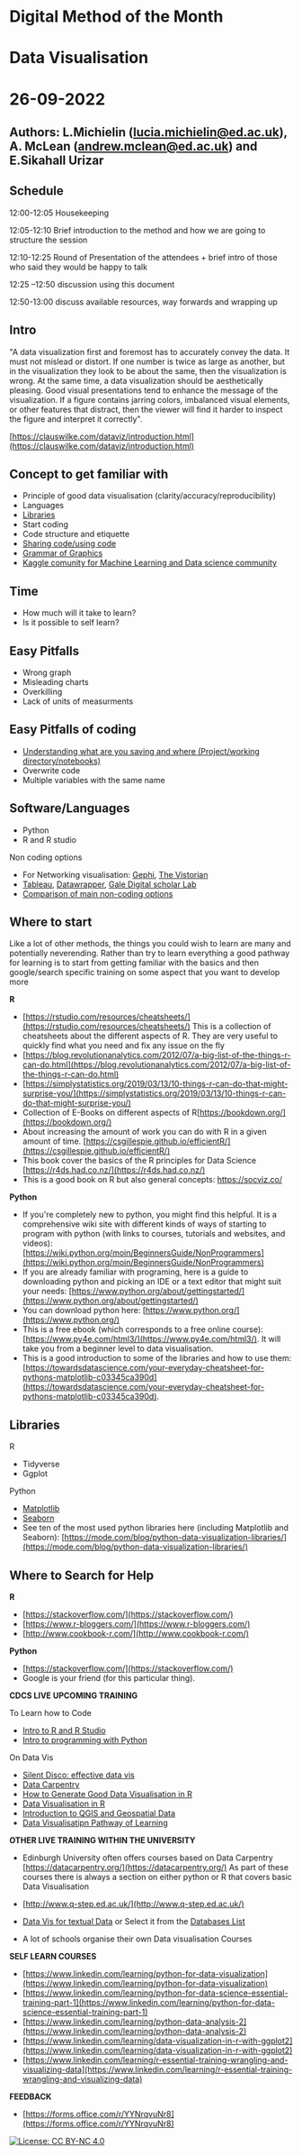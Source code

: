 # Digital Method of the Month

# Data Visualisation

# 26-09-2022

## Authors: L.Michielin (lucia.michielin@ed.ac.uk), A. McLean (andrew.mclean@ed.ac.uk) and E.Sikahall Urizar

##  Schedule

12:00-12:05 Housekeeping

12:05-12:10 Brief introduction to the method and how we are going to structure the session

12:10-12:25 Round of Presentation of the attendees + brief intro of those who said they would be happy to talk

12:25 –12:50 discussion using this document

12:50-13:00 discuss available resources, way forwards and wrapping up

## Intro

&quot;A data visualization first and foremost has to accurately convey the data. It must not mislead or distort. If one number is twice as large as another, but in the visualization they look to be about the same, then the visualization is wrong. At the same time, a data visualization should be aesthetically pleasing. Good visual presentations tend to enhance the message of the visualization. If a figure contains jarring colors, imbalanced visual elements, or other features that distract, then the viewer will find it harder to inspect the figure and interpret it correctly&quot;.

[https://clauswilke.com/dataviz/introduction.html](https://clauswilke.com/dataviz/introduction.html)

## Concept to get familiar with

- Principle of good data visualisation (clarity/accuracy/reproducibility)
- Languages
- [Libraries](https://www.idtech.com/blog/what-are-libraries-in-coding)
- Start coding
- Code structure and etiquette
- [Sharing code/using code](https://ico.org.uk/media/for-organisations/documents/2618790/data-sharing-code-the-basics.pdf)
- [Grammar of Graphics](https://towardsdatascience.com/a-comprehensive-guide-to-the-grammar-of-graphics-for-effective-visualization-of-multi-dimensional-1f92b4ed4149)
- [Kaggle comunity for Machine Learning and Data science community](https://www.kaggle.com/)


## Time

- How much will it take to learn?
- Is it possible to self learn?

## Easy Pitfalls

- Wrong graph
- Misleading charts
- Overkilling
- Lack of units of measurments

## Easy Pitfalls of coding

- [Understanding what are you saving and where (Project/working directory/notebooks)](https://www.sciencedirect.com/topics/mathematics/working-directory)
- Overwrite code
- Multiple variables with the same name

## Software/Languages

- Python
- R and R studio

Non coding options
- For Networking visualisation: [Gephi](https://gephi.org/), [The Vistorian](http://vistorian.net/)
- [Tableau](https://www.tableau.com/en-gb), [Datawrapper](https://www.datawrapper.de/), [Gale Digital scholar Lab](https://go.gale.com/ps/start.do?p=DSLAB&u=ed_itw)
- [Comparison of main non-coding options](https://www.toptal.com/designers/data-visualization/data-visualization-tools)

## Where to start

Like a lot of other methods, the things you could wish to learn are many and potentially neverending. Rather than try to learn everything a good pathway for learning is to start from getting familiar with the basics and then google/search specific training on some aspect that you want to develop more

**R**

- [https://rstudio.com/resources/cheatsheets/](https://rstudio.com/resources/cheatsheets/) This is a collection of cheatsheets about the different aspects of R. They are very useful to quickly find what you need and fix any issue on the fly
- [https://blog.revolutionanalytics.com/2012/07/a-big-list-of-the-things-r-can-do.html](https://blog.revolutionanalytics.com/2012/07/a-big-list-of-the-things-r-can-do.html)
- [https://simplystatistics.org/2019/03/13/10-things-r-can-do-that-might-surprise-you/](https://simplystatistics.org/2019/03/13/10-things-r-can-do-that-might-surprise-you/)
- Collection of E-Books on different aspects of R[https://bookdown.org/](https://bookdown.org/)
- About increasing the amount of work you can do with R in a given amount of time. [https://csgillespie.github.io/efficientR/](https://csgillespie.github.io/efficientR/)
- This book cover the basics of the R principles for Data Science [https://r4ds.had.co.nz/](https://r4ds.had.co.nz/)
- This is a good book on R but also general concepts: https://socviz.co/

**Python**

- If you&#39;re completely new to python, you might find this helpful. It is a comprehensive wiki site with different kinds of ways of starting to program with python (with links to courses, tutorials and websites, and videos): [https://wiki.python.org/moin/BeginnersGuide/NonProgrammers](https://wiki.python.org/moin/BeginnersGuide/NonProgrammers)
- If you are already familiar with programing, here is a guide to downloading python and picking an IDE or a text editor that might suit your needs: [https://www.python.org/about/gettingstarted/](https://www.python.org/about/gettingstarted/)
- You can download python here: [https://www.python.org/](https://www.python.org/)
- This is a free ebook (which corresponds to a free online course): [https://www.py4e.com/html3/](https://www.py4e.com/html3/). It will take you from a beginner level to data visualisation.
- This is a good introduction to some of the libraries and how to use them: [https://towardsdatascience.com/your-everyday-cheatsheet-for-pythons-matplotlib-c03345ca390d](https://towardsdatascience.com/your-everyday-cheatsheet-for-pythons-matplotlib-c03345ca390d).

## Libraries

R

- Tidyverse
- Ggplot

Python

- [Matplotlib](https://matplotlib.org/)
- [Seaborn](https://seaborn.pydata.org/)
- See ten of the most used python libraries here (including Matplotlib and Seaborn): [https://mode.com/blog/python-data-visualization-libraries/](https://mode.com/blog/python-data-visualization-libraries/)

## Where to Search for Help

**R**

- [https://stackoverflow.com/](https://stackoverflow.com/)
- [https://www.r-bloggers.com/](https://www.r-bloggers.com/)
- [http://www.cookbook-r.com/](http://www.cookbook-r.com/)

**Python**

- [https://stackoverflow.com/](https://stackoverflow.com/)
- Google is your friend (for this particular thing).

**CDCS LIVE UPCOMING TRAINING**

To Learn how to Code
- [Intro to R and R Studio](https://www.cdcs.ed.ac.uk/events/introduction-to-r-and-rstudio)
- [Intro to programming with Python](https://www.cdcs.ed.ac.uk/events/introduction-to-python)

On Data Vis
- [Silent Disco: effective data vis](https://www.cdcs.ed.ac.uk/events/silent-disco-effective-data-visualisation) 
- [Data Carpentry](https://www.cdcs.ed.ac.uk/events/data-carpentry) 
- [How to Generate Good Data Visualisation in R](https://www.cdcs.ed.ac.uk/events/good-data-visualisations-with-r) 
- [Data Visualisation in R](https://www.cdcs.ed.ac.uk/events/data-visualisation-r/) 
- [Introduction to QGIS and Geospatial Data](https://www.cdcs.ed.ac.uk/events/introduction-to-qgis-geospatial-data) 
- [Data Visualisatipn Pathway of Learning](https://www.cdcs.ed.ac.uk/training/training-pathways/data-visualisation)


**OTHER LIVE TRAINING WITHIN THE UNIVERSITY**

- Edinburgh University often offers courses based on Data Carpentry [https://datacarpentry.org/](https://datacarpentry.org/) As part of these courses there is always a section on either python or R that covers basic Data Visualisation

- [http://www.q-step.ed.ac.uk/](http://www.q-step.ed.ac.uk/)
- [Data Vis for textual Data](https://link.gale.com/apps/DSLAB?u=ed_itw) or Select it from the [Databases List](https://www.ed.ac.uk/information-services/library-museum-gallery/finding-resources/library-databases/databases-a-z/databases-g)
- A lot of schools organise their own Data visualisation Courses

**SELF LEARN COURSES**

- [https://www.linkedin.com/learning/python-for-data-visualization](https://www.linkedin.com/learning/python-for-data-visualization)
- [https://www.linkedin.com/learning/python-for-data-science-essential-training-part-1](https://www.linkedin.com/learning/python-for-data-science-essential-training-part-1)
- [https://www.linkedin.com/learning/python-data-analysis-2](https://www.linkedin.com/learning/python-data-analysis-2)
- [https://www.linkedin.com/learning/data-visualization-in-r-with-ggplot2](https://www.linkedin.com/learning/data-visualization-in-r-with-ggplot2)
- [https://www.linkedin.com/learning/r-essential-training-wrangling-and-visualizing-data](https://www.linkedin.com/learning/r-essential-training-wrangling-and-visualizing-data)

**FEEDBACK**

- [https://forms.office.com/r/YYNrqvuNr8](https://forms.office.com/r/YYNrqvuNr8)

[![License: CC BY-NC 4.0](https://licensebuttons.net/l/by-nc/4.0/80x15.png)](https://creativecommons.org/licenses/by-nc/4.0/)
